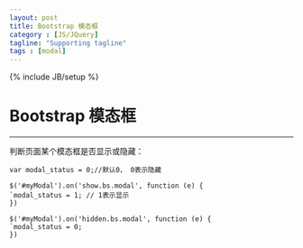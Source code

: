 ```yaml
---
layout: post
title: Bootstrap 模态框 
category : [JS/JQuery]
tagline: "Supporting tagline"
tags : [modal]
---
```

{% include JB/setup %}
# Bootstrap 模态框 
--- 

<!--break-->  


判断页面某个模态框是否显示或隐藏：
``` 
var modal_status = 0;//默认0， 0表示隐藏
  
$('#myModal').on('show.bs.modal', function (e) {
`modal_status = 1; // 1表示显示
})
  
$('#myModal').on('hidden.bs.modal', function (e) {
`modal_status = 0;
})
``` 

